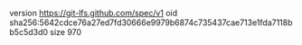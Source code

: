 version https://git-lfs.github.com/spec/v1
oid sha256:5642cdce76a27ed7fd30666e9979b6874c735437cae713e1fda7118bb5c5d3d0
size 970
